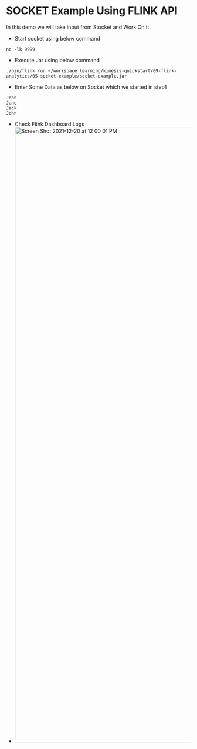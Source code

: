 
# SOCKET Example Using FLINK API

In this demo we will take input from Stocket and Work On It.

- Start socket using below command
```
nc -lk 9999
```
- Execute Jar using below command
```
./bin/flink run ~/workspace_learning/kinesis-quickstart/09-flink-analytics/05-socket-example/socket-example.jar
```
- Enter Some Data as below on Socket which we started in step1
```
John
Jane
Jack
John
```
- Check Flink Dashboard Logs
- <img width="1677" alt="Screen Shot 2021-12-20 at 12 00 01 PM" src="https://user-images.githubusercontent.com/23295769/146722032-a268104c-b378-4ac2-8dd8-7243533d20da.png">
